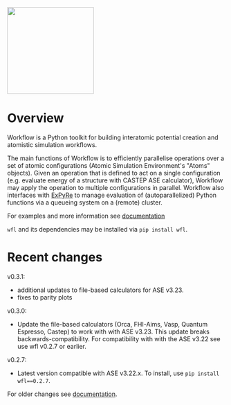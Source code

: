 <img src="docs/wf_logo_final.png" width=200>

# Overview

Workflow is a Python toolkit for building interatomic potential creation and atomistic simulation workflows. 

The main functions of Workflow is to efficiently parallelise operations over a set of atomic configurations (Atomic Simulation Environment's "Atoms" objects). Given an operation that is defined to act on a single configuration (e.g. evaluate energy of a structure with CASTEP ASE calculator), Workflow may apply the operation to multiple configurations in parallel. Workflow also interfaces with [ExPyRe](https://github.com/libAtoms/ExPyRe/tree/main/expyre) to manage evaluation of (autoparallelized) Python functions via a queueing system on a (remote) cluster. 

For examples and more information see [documentation](https://libatoms.github.io/workflow/)

`wfl` and its dependencies may be installed via `pip install wfl`. 


# Recent changes

v0.3.1:

- additional updates to file-based calculators for ASE v3.23.
- fixes to parity plots

v0.3.0:

- Update the file-based calculators (Orca, FHI-Aims, Vasp, Quantum Espresso, Castep) to work 
  with with ASE v3.23. This update breaks backwards-compatibility. For compatibility with with 
  the ASE v3.22 see use wfl v0.2.7 or earlier. 

v0.2.7:

- Latest version compatible with ASE v3.22.x. To install, use `pip install wfl==0.2.7`. 

For older changes see [documentation](https://libatoms.github.io/workflow).


